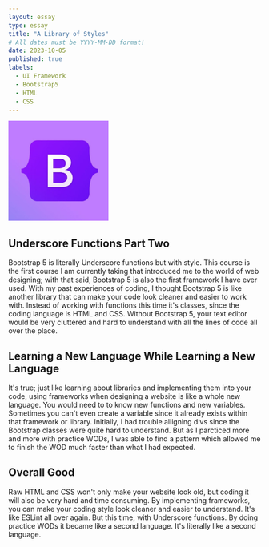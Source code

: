 ```yaml
---
layout: essay
type: essay
title: "A Library of Styles"
# All dates must be YYYY-MM-DD format!
date: 2023-10-05
published: true
labels:
  - UI Framework
  - Bootstrap5
  - HTML
  - CSS
---
```


<img width="200px" class="rounded float-start pe-4" src="../img/ics314_bootstrap_logo.jpg">

## Underscore Functions Part Two

Bootstrap 5 is literally Underscore functions but with style. This course is the first course I am currently taking that introduced me to the world of web designing; with that said, Bootstrap 5 is also the first framework I have ever used. With my past experiences of coding, I thought Bootstrap 5 is like another library that can make your code look cleaner and easier to work with. Instead of working with functions this time it's classes, since the coding language is HTML and CSS. Without Bootstrap 5, your text editor would be very cluttered and hard to understand with all the lines of code all over the place.

## Learning a New Language While Learning a New Language

It's true; just like learning about libraries and implementing them into your code, using frameworks when designing a website is like a whole new language. You would need to to know new functions and new variables. Sometimes you can't even create a variable since it already exists within that framework or library. Initially, I had trouble alligning divs since the Bootstrap classes were quite hard to understand. But as I parcticed more and more with practice WODs, I was able to find a pattern which allowed me to finish the WOD much faster than what I had expected.

## Overall Good

Raw HTML and CSS won't only make your website look old, but coding it will also be very hard and time consuming. By implementing frameworks, you can make your coding style look cleaner and easier to understand. It's like ESLint all over again. But this time, with Underscore functions. By doing practice WODs it became like a second language. It's literally like a second language.


